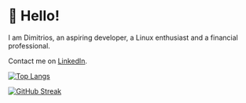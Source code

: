 # :wave: Hello!
I am Dimitrios, an aspiring developer, a Linux enthusiast and a financial
professional.

Contact me on [LinkedIn](https://www.linkedin.com/in/dscharalampidis/).

[![Top Langs](https://github-readme-stats.vercel.app/api/top-langs/?username=dimitrios-git&layout=donut&theme=dark)](https://github.com/dimitrios-git)

[![GitHub Streak](https://github-readme-streak-stats-pi-seven.vercel.app?user=dimitrios-git&theme=github-dark-blue&border_radius=0)](https://github.com/dimitrios-git)

